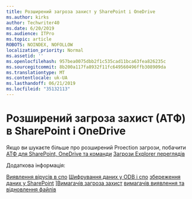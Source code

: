 ```yaml
---
title: Розширений загроза захист у SharePoint і OneDrive
ms.author: kirks
author: Techwriter40
ms.date: 6/20/2019
ms.audience: ITPro
ms.topic: article
ROBOTS: NOINDEX, NOFOLLOW
localization_priority: Normal
ms.assetid: ''
ms.openlocfilehash: 957bea0075dbb2f1c535cad11bca63fea826235c
ms.sourcegitcommit: 8b200a117fa8932f11fc649560496ffb308909da
ms.translationtype: MT
ms.contentlocale: uk-UA
ms.lasthandoff: 06/21/2019
ms.locfileid: "35132113"
---
```

# <a name="advanced-threat-protection-atp-in-sharepoint-and-onedrive"></a>Розширений загроза захист (АТФ) в SharePoint і OneDrive

Якщо ви шукаєте більше про розширений Proection загрози, побачити [АТФ для SharePoint, OneDrive та команди](https://docs.microsoft.com/en-us/office365/securitycompliance/atp-for-spo-odb-and-teams)
[Загрози Explorer переглядів](https://docs.microsoft.com/en-us/office365/securitycompliance/threat-explorer-views)

Додаткова інформація:

[Виявлення вірусів в спо](https://docs.microsoft.com/en-us/office365/securitycompliance/virus-detection-in-spo)
[Шифрування даних у ODB і спо](https://docs.microsoft.com/en-us/office365/securitycompliance/data-encryption-in-odb-and-spo)
[збереження даних у SharePoint](https://docs.microsoft.com/en-us/sharepoint/safeguarding-your-data) ][Вимагачів загроза захист](https://docs.microsoft.com/en-us/windows/security/threat-protection/intelligence/ransomware-malware)
[вимагачів виявлення та відновлення файлів](https://support.office.com/en-ie/article/Ransomware-detection-and-recovering-your-files-0d90ec50-6bfd-40f4-acc7-b8c12c73637f)